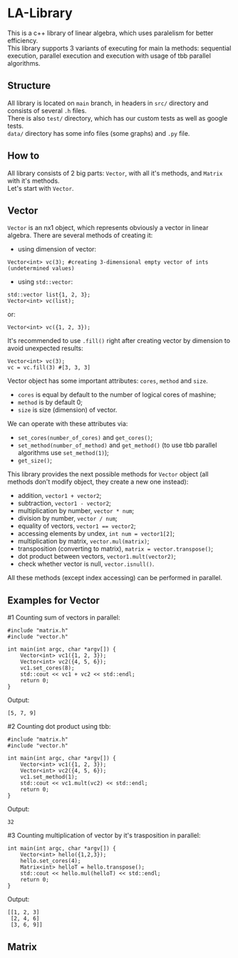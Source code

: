 # LA-Library
This is a c++ library of linear algebra, which uses paralelism for better efficiency.  
This library supports 3 variants of executing for main la methods: sequential execution, parallel execution and execution with usage of tbb parallel algorithms.  
## Structure
All library is located on `main` branch, in headers in `src/` directory and consists of several `.h` files.  
There is also `test/` directory, which has our custom tests as well as google tests.  
`data/` directory has some info files (some graphs) and `.py` file.
## How to
All library consists of 2 big parts: `Vector`, with all it's methods, and `Matrix` with it's methods.  
Let's start with `Vector`.  
## Vector
`Vector` is an nx1 object, which represents obviously a vector in linear algebra. There are several methods of creating it:  
  * using dimension of vector:  
  ```
  Vector<int> vc(3); #creating 3-dimensional empty vector of ints (undetermined values)
  ``` 
  * using `std::vector`:  
  ```
  std::vector list{1, 2, 3};  
  Vector<int> vc(list);
  ```
  or:
  ```
  Vector<int> vc({1, 2, 3});
  ```
It's recommended to use `.fill()` right after creating vector by dimension to avoid unexpected results:
```
Vector<int> vc(3);
vc = vc.fill(3) #[3, 3, 3]
```
Vector object has some important attributes: `cores`, `method` and `size`.  
  * `cores` is equal by default to the number of logical cores of mashine;
  * `method` is by default 0;
  * `size` is size (dimension) of vector.    
 
We can operate with these attributes via:  
 * `set_cores(number_of_cores)` and `get_cores()`;
 * `set_method(number_of_method)` and `get_method()` (to use tbb parallel algorithms use `set_method(1)`);
 * `get_size()`;

This library provides the next possible methods for `Vector` object (all methods don't modify object, they create a new one instead):  
 * addition, `vector1 + vector2`;  
 * subtraction, `vector1 - vector2`;
 * multiplication by number, `vector * num`;  
 * division by number, `vector / num`;
 * equality of vectors, `vector1 == vector2`;  
 * accessing elements by undex, `int num = vector1[2]`;  
 * multiplication by matrix, `vector.mul(matrix)`;
 * transposition (converting to matrix), `matrix = vector.transpose()`;  
 * dot product between vectors, `vector1.mult(vector2)`;  
 * check whether vector is null, `vector.isnull()`.
 
All these methods (except index accessing) can be performed in parallel.  
## Examples for Vector  
#1 Counting sum of vectors in parallel:  
```
#include "matrix.h"
#include "vector.h"

int main(int argc, char *argv[]) {
    Vector<int> vc1({1, 2, 3});
    Vector<int> vc2({4, 5, 6});
    vc1.set_cores(8);
    std::cout << vc1 + vc2 << std::endl;
    return 0;
}
```
Output:  
```
[5, 7, 9]
```

#2 Counting dot product using tbb:  
```
#include "matrix.h"
#include "vector.h"

int main(int argc, char *argv[]) {
    Vector<int> vc1({1, 2, 3});
    Vector<int> vc2({4, 5, 6});
    vc1.set_method(1);
    std::cout << vc1.mult(vc2) << std::endl;
    return 0;
}
```
Output:  
```
32
```

#3 Counting multiplication of vector by it's trasposition in parallel:  
```
int main(int argc, char *argv[]) {
    Vector<int> hello({1,2,3});
    hello.set_cores(4);
    Matrix<int> helloT = hello.transpose();
    std::cout << hello.mul(helloT) << std::endl;
    return 0;
}
```
Output:  
```
[[1, 2, 3]
 [2, 4, 6]
 [3, 6, 9]]
```

## Matrix
